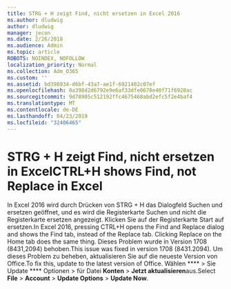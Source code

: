 ```yaml
---
title: STRG + H zeigt Find, nicht ersetzen in Excel 2016
ms.author: dludwig
author: dludwig
manager: jecon
ms.date: 2/26/2018
ms.audience: Admin
ms.topic: article
ROBOTS: NOINDEX, NOFOLLOW
localization_priority: Normal
ms.collection: Adm_O365
ms.custom: ''
ms.assetid: bd398934-d6bf-43a7-ae1f-6921402c07ef
ms.openlocfilehash: 0a398d2d6792e9e6af33dfe0678e40f71f6928ac
ms.sourcegitcommit: 9d78905c512192ffc4675468abd2efc5f2e4baf4
ms.translationtype: MT
ms.contentlocale: de-DE
ms.lasthandoff: 04/23/2019
ms.locfileid: "32406465"
---
```

# <a name="ctrlh-shows-find-not-replace-in-excel"></a><span data-ttu-id="e6af2-102">STRG + H zeigt Find, nicht ersetzen in Excel</span><span class="sxs-lookup"><span data-stu-id="e6af2-102">CTRL+H shows Find, not Replace in Excel</span></span>

<span data-ttu-id="e6af2-103">In Excel 2016 wird durch Drücken von STRG + H das Dialogfeld Suchen und ersetzen geöffnet, und es wird die Registerkarte Suchen und nicht die Registerkarte ersetzen angezeigt. Klicken Sie auf der Registerkarte Start auf ersetzen.</span><span class="sxs-lookup"><span data-stu-id="e6af2-103">In Excel 2016, pressing CTRL+H opens the Find and Replace dialog and shows the Find tab, instead of the Replace tab. Clicking Replace on the Home tab does the same thing.</span></span> <span data-ttu-id="e6af2-104">Dieses Problem wurde in Version 1708 (8431,2094) behoben.</span><span class="sxs-lookup"><span data-stu-id="e6af2-104">This issue was fixed in version 1708 (8431.2094).</span></span> <span data-ttu-id="e6af2-105">Um dieses Problem zu beheben, aktualisieren Sie auf die neueste Version von Office.</span><span class="sxs-lookup"><span data-stu-id="e6af2-105">To fix this, update to the latest version of Office.</span></span> <span data-ttu-id="e6af2-106">Wählen \*\*\*\* \> Sie Update \*\*\*\* Optionen \> für Datei **Konten** \> **Jetzt aktualisieren**aus.</span><span class="sxs-lookup"><span data-stu-id="e6af2-106">Select **File** \> **Account** \> **Update Options** \> **Update Now**.</span></span>
  


